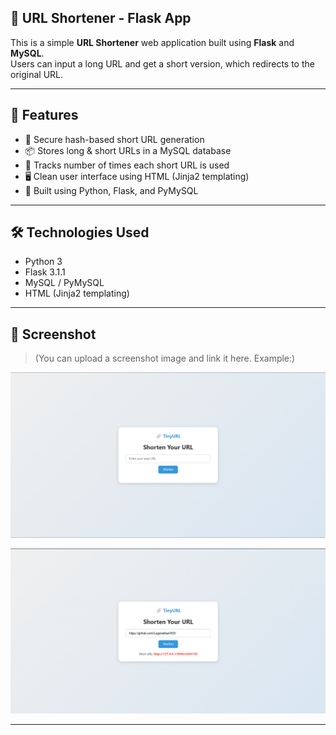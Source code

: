 ## 🔗 URL Shortener - Flask App

This is a simple **URL Shortener** web application built using **Flask** and **MySQL**.  
Users can input a long URL and get a short version, which redirects to the original URL.

---

## 🚀 Features

- 🔐 Secure hash-based short URL generation
- 📦 Stores long & short URLs in a MySQL database
- 🔁 Tracks number of times each short URL is used
- 🖥️ Clean user interface using HTML (Jinja2 templating)
- 🔧 Built using Python, Flask, and PyMySQL

---

## 🛠️ Technologies Used

- Python 3
- Flask 3.1.1
- MySQL / PyMySQL
- HTML (Jinja2 templating)

---

## 📸 Screenshot

> (You can upload a screenshot image and link it here. Example:)

![Home page Screenshot](home.png)

![Home page Testing Screenshot](testing.png)

---




